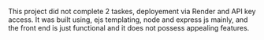 This project did not complete 2 taskes, deployement via Render and API key access. It was built using, ejs templating, node and express js mainly, and the front end is just functional and it does not possess appealing features.
